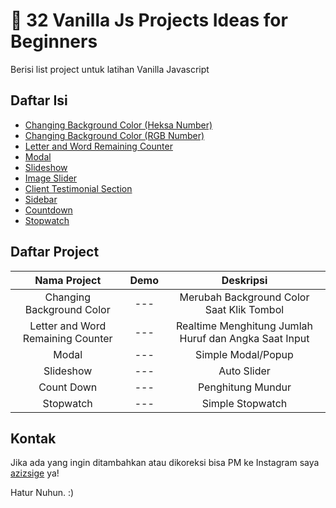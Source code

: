 # :file_folder: 32 Vanilla Js Projects Ideas for Beginners

Berisi list project untuk latihan Vanilla Javascript

## Daftar Isi

- [Changing Background Color (Heksa Number)](#changing-background-color)
- [Changing Background Color (RGB Number)](#changing-background-color)
- [Letter and Word Remaining Counter](#letter-and-word-remaining-counter)
- [Modal](#modal)
- [Slideshow](#slideshow)
- [Image Slider](#image-slider)
- [Client Testimonial Section](#client-testimonial-section)
- [Sidebar](#sidebar)
- [Countdown](#countdown)
- [Stopwatch](#stopwatch)

## Daftar Project

| Nama Project | Demo | Deskripsi 
|:---------:|:---:|:-------:|
| Changing Background Color | --- | Merubah Background Color Saat Klik Tombol |
| Letter and Word Remaining Counter | --- | Realtime Menghitung Jumlah Huruf dan Angka Saat Input  |
| Modal | --- | Simple Modal/Popup |
| Slideshow | --- | Auto Slider |
| Count Down | --- | Penghitung Mundur |
| Stopwatch | --- | Simple Stopwatch |


## Kontak

Jika ada yang ingin ditambahkan atau dikoreksi bisa PM ke Instagram saya [azizsige](https://www.instagram.com/azizsige) ya!

Hatur Nuhun. :)
